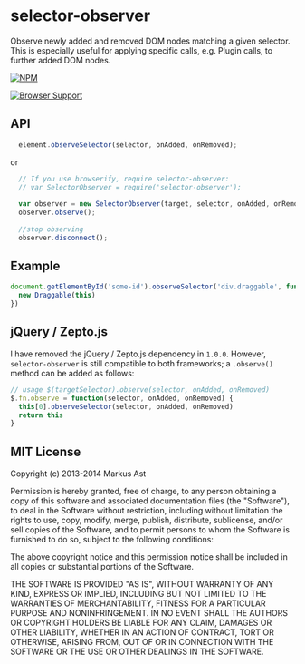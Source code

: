 # selector-observer

Observe newly added and removed DOM nodes matching a given selector. This is especially useful for applying specific calls, e.g. Plugin calls, to further added DOM nodes.

[![NPM][npm]](https://npmjs.org/package/selector-observer)

[![Browser Support](https://ci.testling.com/rkusa/selector-observer.png)
](https://ci.testling.com/rkusa/selector-observer)

## API

```js
  element.observeSelector(selector, onAdded, onRemoved);
```

or

```js
  // If you use browserify, require selector-observer:
  // var SelectorObserver = require('selector-observer');
  
  var observer = new SelectorObserver(target, selector, onAdded, onRemoved);
  observer.observe();
  
  //stop observing
  observer.disconnect();
```

## Example

```js
document.getElementById('some-id').observeSelector('div.draggable', function() {
  new Draggable(this)
})
```

## jQuery / Zepto.js

I have removed the jQuery / Zepto.js dependency in `1.0.0`. However, `selector-observer` is still compatible to both frameworks; a `.observe()` method can be added as follows:

```js
// usage $(targetSelector).observe(selector, onAdded, onRemoved)
$.fn.observe = function(selector, onAdded, onRemoved) {
  this[0].observeSelector(selector, onAdded, onRemoved)
  return this
}
```

## MIT License
Copyright (c) 2013-2014 Markus Ast

Permission is hereby granted, free of charge, to any person obtaining a copy of this software and associated documentation files (the "Software"), to deal in the Software without restriction, including without limitation the rights to use, copy, modify, merge, publish, distribute, sublicense, and/or sell copies of the Software, and to permit persons to whom the Software is furnished to do so, subject to the following conditions:

The above copyright notice and this permission notice shall be included in all copies or substantial portions of the Software.

THE SOFTWARE IS PROVIDED "AS IS", WITHOUT WARRANTY OF ANY KIND, EXPRESS OR IMPLIED, INCLUDING BUT NOT LIMITED TO THE WARRANTIES OF MERCHANTABILITY, FITNESS FOR A PARTICULAR PURPOSE AND NONINFRINGEMENT. IN NO EVENT SHALL THE AUTHORS OR COPYRIGHT HOLDERS BE LIABLE FOR ANY CLAIM, DAMAGES OR OTHER LIABILITY, WHETHER IN AN ACTION OF CONTRACT, TORT OR OTHERWISE, ARISING FROM, OUT OF OR IN CONNECTION WITH THE SOFTWARE OR THE USE OR OTHER DEALINGS IN THE SOFTWARE.

[npm]: http://img.shields.io/npm/v/selector-observer.svg?style=flat-square
